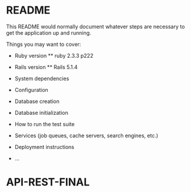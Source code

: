 # README

This README would normally document whatever steps are necessary to get the
application up and running.

Things you may want to cover:

* Ruby version
  ** ruby 2.3.3 p222
* Rails version
  ** Rails 5.1.4

* System dependencies

* Configuration

* Database creation

* Database initialization

* How to run the test suite

* Services (job queues, cache servers, search engines, etc.)

* Deployment instructions

* ...
# API-REST-FINAL
